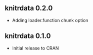 knitrdata 0.2.0
---------------------------------------------------------------------

- Adding loader.function chunk option

knitrdata 0.1.0
---------------------------------------------------------------------

- Initial release to CRAN
